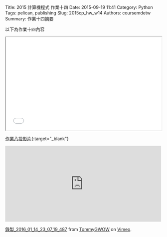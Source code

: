 Title: 2015 計算機程式 作業十四
Date: 2015-09-19 11:41
Category: Python
Tags: pelican, publishing
Slug: 2015cp_hw_w14
Authors: coursemdetw
Summary: 作業十四摘要

以下為作業十四內容

<iframe src="40423137_cp_w14_p.html" width="500" height="300"></iframe>

[作業八投影片](40423137_cp_w14_p.html){:target="_blank"}


<iframe src="https://player.vimeo.com/video/151783741" width="500" height="244" frameborder="0" webkitallowfullscreen mozallowfullscreen allowfullscreen></iframe>
<p><a href="https://vimeo.com/151783741">錄製_2016_01_14_23_07_19_487</a> from <a href="https://vimeo.com/user45109608">TommyGWOW</a> on <a href="https://vimeo.com">Vimeo</a>.</p>